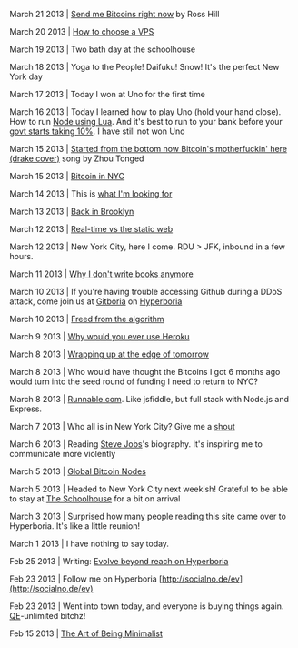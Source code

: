 March 21 2013 | [Send me Bitcoins right now](http://rosshill.com.au/bitcoin) by Ross Hill

March 20 2013 | [How to choose a VPS](/posts/vps)

March 19 2013 | Two bath day at the schoolhouse

March 18 2013 | Yoga to the People! Daifuku! Snow! It's the perfect New York day

March 17 2013 | Today I won at Uno for the first time

March 16 2013 | Today I learned how to play Uno (hold your hand close). How to run [Node using Lua](http://luvit.io/).  And it's best to run to your bank before your [govt starts taking 10%](http://www.irishexaminer.com/breakingnews/world/cyprus-savers-lose-10-of-money-after-shock-bailout-588134.html). I have still not won Uno

March 15 2013 | [Started from the bottom now Bitcoin's motherfuckin' here (drake cover)](http://www.youtube.com/watch?v=pID03RrmKow) song by Zhou Tonged

March 15 2013 | [Bitcoin in NYC](/posts/bitcoinnyc)

March 14 2013 | This is [what I'm looking for](/posts/lookingfor)

March 13 2013 | [Back in Brooklyn](/posts/brooklyn)

March 12 2013 | [Real-time vs the static web](/posts/realtime)

March 12 2013 | New York City, here I come. RDU > JFK, inbound in a few hours.

March 11 2013 | [Why I don't write books anymore](/posts/books)

March 10 2013 | If you're having trouble accessing Github during a DDoS attack, come join us at [Gitboria](http://gitboria.com/) on [Hyperboria](http://hyperboria.net)

March 10 2013 | [Freed from the algorithm](/posts/algorithm)

March 9 2013 | [Why would you ever use Heroku](/posts/heroku)

March 8 2013 | [Wrapping up at the edge of tomorrow](/posts/wrapping)

March 8 2013 | Who would have thought the Bitcoins I got 6 months ago would turn into the seed round of funding I need to return to NYC?

March 8 2013 | [Runnable.com](http://runnable.com/). Like jsfiddle, but full stack with Node.js and Express.

March 7 2013 | Who all is in New York City? Give me a [shout](mailto:ev@evbogue.com)

March 6 2013 | Reading [Steve Jobs](https://en.wikipedia.org/wiki/Steve_Jobs_%28book%29)'s biography. It's inspiring me to communicate more violently

March 5 2013 | [Global Bitcoin Nodes](https://blockchain.info/nodes-globe?series=onlineNow)

March 5 2013 | Headed to New York City next weekish! Grateful to be able to stay at [The Schoolhouse](http://brooklyn-spaces.com/2011/09/the-schoolhouse/) for a bit on arrival

March 3 2013 | Surprised how many people reading this site came over to Hyperboria. It's like a little reunion!

March 1 2013 | I have nothing to say today.

Feb 25 2013 | Writing: [Evolve beyond reach on Hyperboria](/posts/hyperboria)

Feb 23 2013 | Follow me on Hyperboria [http://socialno.de/ev](http://socialno.de/ev)

Feb 23 2013 | Went into town today, and everyone is buying things again. [QE](https://en.wikipedia.org/wiki/Quantitative_easing)-unlimited bitchz!

Feb 15 2013 | [The Art of Being Minimalist](/posts/minimalist)



